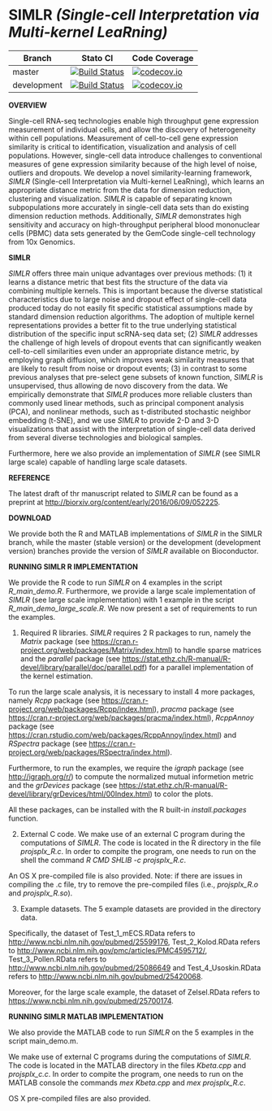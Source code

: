 **SIMLR** *(Single-cell Interpretation via Multi-kernel LeaRning)*
===============================

| Branch              | Stato CI      |  Code Coverage  |
|---------------------|---------------|-----------------|
| master | [![Build Status](https://travis-ci.org/BatzoglouLabSU/SIMLR.svg?branch=master)](https://travis-ci.org/BatzoglouLabSU/SIMLR) |  [![codecov.io](https://codecov.io/github/BatzoglouLabSU/SIMLR/coverage.svg?branch=master)](https://codecov.io/github/BatzoglouLabSU/SIMLR?branch=master) |
| development | [![Build Status](https://travis-ci.org/BatzoglouLabSU/SIMLR.svg?branch=development)](https://travis-ci.org/BatzoglouLabSU/SIMLR) |  [![codecov.io](https://codecov.io/github/BatzoglouLabSU/SIMLR/coverage.svg?branch=development)](https://codecov.io/github/BatzoglouLabSU/SIMLR?branch=development) |


**OVERVIEW**

Single-cell RNA-seq technologies enable high throughput gene expression measurement of individual cells, and allow the discovery of heterogeneity within cell populations.  Measurement of cell-to-cell gene expression similarity is critical to identification, visualization and analysis of cell populations. However, single-cell data introduce challenges to conventional measures of gene expression similarity because of the high level of noise, outliers and dropouts. We develop a novel similarity-learning framework, *SIMLR* (Single-cell Interpretation via Multi-kernel LeaRning), which learns an appropriate distance metric from the data for dimension reduction, clustering and visualization. *SIMLR* is capable of separating known subpopulations more accurately in single-cell data sets than do existing dimension reduction methods. Additionally, *SIMLR* demonstrates high sensitivity and accuracy on high-throughput peripheral blood mononuclear cells (PBMC) data sets generated by the GemCode single-cell technology from 10x Genomics. 

**SIMLR**

*SIMLR* offers three main unique advantages over previous methods: (1) it learns a distance metric that best fits the structure of the data via combining multiple kernels. This is important because the diverse statistical characteristics due to large noise and dropout effect of single-cell data produced today do not easily fit specific statistical assumptions made by standard dimension reduction algorithms. The adoption of multiple kernel representations provides a better fit to the true underlying statistical distribution of the specific input scRNA-seq data set; (2) *SIMLR* addresses the challenge of high levels of dropout events that can significantly weaken cell-to-cell similarities even under an appropriate distance metric, by employing graph diffusion, which improves weak similarity measures that are likely to result from noise or dropout events; (3) in contrast to some previous analyses that pre-select gene subsets of known function, *SIMLR* is unsupervised, thus allowing de novo discovery from the data. We empirically demonstrate that *SIMLR* produces more reliable clusters than commonly used linear methods, such as principal component analysis (PCA), and nonlinear methods, such as t-distributed stochastic neighbor embedding (t-SNE), and we use *SIMLR* to provide 2-D and 3-D visualizations that assist with the interpretation of single-cell data derived from several diverse technologies and biological samples. 

Furthermore, here we also provide an implementation of *SIMLR* (see SIMLR large scale) capable of handling large scale datasets. 

**REFERENCE**

The latest draft of thr manuscript related to *SIMLR* can be found as a preprint at http://biorxiv.org/content/early/2016/06/09/052225. 

**DOWNLOAD**

We provide both the R and MATLAB implementations of *SIMLR* in the SIMLR branch, while the master (stable version) or the development (development version) branches provide the version of *SIMLR* available on Bioconductor. 

**RUNNING SIMLR R IMPLEMENTATION**

We provide the R code to run *SIMLR* on 4 examples in the script *R_main_demo.R*. Furthermore, we provide a large scale implementation of *SIMLR* (see large scale implementation) with 1 example in the script *R_main_demo_large_scale.R*. We now present a set of requirements to run the examples. 

1) Required R libraries. *SIMLR* requires 2 R packages to run, namely the *Matrix* package (see https://cran.r-project.org/web/packages/Matrix/index.html) to handle sparse matrices and the *parallel* package (see https://stat.ethz.ch/R-manual/R-devel/library/parallel/doc/parallel.pdf) for a parallel implementation of the kernel estimation. 

To run the large scale analysis, it is necessary to install 4 more packages, namely *Rcpp* package (see https://cran.r-project.org/web/packages/Rcpp/index.html), *pracma* package (see https://cran.r-project.org/web/packages/pracma/index.html), *RcppAnnoy* package (see https://cran.rstudio.com/web/packages/RcppAnnoy/index.html) and *RSpectra* package (see https://cran.r-project.org/web/packages/RSpectra/index.html). 

Furthermore, to run the examples, we require the *igraph* package (see http://igraph.org/r/) to compute the normalized mutual informetion metric and the *grDevices* package (see https://stat.ethz.ch/R-manual/R-devel/library/grDevices/html/00Index.html) to color the plots. 

All these packages, can be installed with the R built-in *install.packages* function. 

2) External C code. We make use of an external C program during the computations of *SIMLR*. The code is located in the R directory in the file *projsplx_R.c*. In order to compite the program, one needs to run on the shell the command *R CMD SHLIB -c projsplx_R.c*. 

An OS X pre-compiled file is also provided. Note: if there are issues in compiling the .c file, try to remove the pre-compiled files (i.e., *projsplx_R.o* and *projsplx_R.so*). 

3) Example datasets. The 5 example datasets are provided in the directory data. 

Specifically, the dataset of Test_1_mECS.RData refers to http://www.ncbi.nlm.nih.gov/pubmed/25599176, Test_2_Kolod.RData refers to http://www.ncbi.nlm.nih.gov/pmc/articles/PMC4595712/, Test_3_Pollen.RData refers to http://www.ncbi.nlm.nih.gov/pubmed/25086649 and Test_4_Usoskin.RData refers to http://www.ncbi.nlm.nih.gov/pubmed/25420068. 

Moreover, for the large scale example, the dataset of Zelsel.RData refers to https://www.ncbi.nlm.nih.gov/pubmed/25700174. 

**RUNNING SIMLR MATLAB IMPLEMENTATION**

We also provide the MATLAB code to run *SIMLR* on the 5 examples in the script main_demo.m. 

We make use of external C programs during the computations of *SIMLR*. The code is located in the MATLAB directory in the files *Kbeta.cpp* and *projsplx_c.c*. In order to compite the program, one needs to run on the MATLAB console the commands *mex Kbeta.cpp* and *mex projsplx_R.c*. 

OS X pre-compiled files are also provided. 
